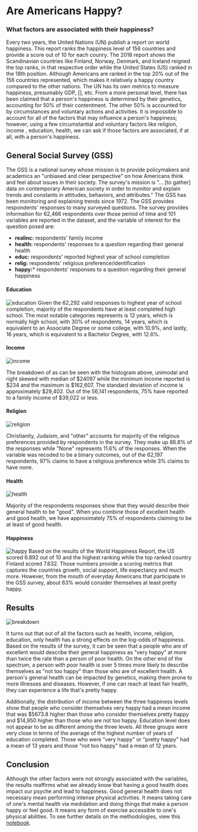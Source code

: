 # Are Americans Happy? 
### What factors are associated with their happiness? 

Every two years, the United Nations (UN) publish a report on world happiness. This report ranks the happiness level of 156 countries and provide a score out of 10 for each counry. The 2018 report shows the Scandinavian countries like Finland, Norway, Denmark, and Iceland reigned the top ranks, in that respective order while the United States (US) ranked in the 18th position. Although Americans are ranked in the top 20% out of the 156 countries represented, which makes it relatively a happy country compared to the other nations. The UN has its own metrics to measure happiness, presumably GDP, [], etc. From a more personal level, there has been claimed that a person's happiness is determined by their genetics, accounting for 50% of their contentment. The other 50% is accounted for by circumstances and voluntary actions and activities. It is impossible to account for all of the factors that may influence a person's happiness; however, using a few circumstantial and voluntary factors like religion, income , education, health, we can ask if those factors are associated, if at all, with a person's happiness.

## General Social Survey (GSS)
The GSS is a national survey whose mission is to provide policymakers and academics an "unbiased and clear perspective" on how Americans think and feel about issues in their society. The survey's mission is "... [to gather] data on contemporary American society in order to monitor and explain trends and constants in attitudes, behaviors, and attributes." The GSS has been monitoring and explaining trends since 1972. The GSS provides respondents' responses to many surveyed questions. The survey provides information for 62,466 respondents over those period of time and 101 variables are reported in the dataset, and the variable of interest for the question posed are:
+ **realinc:** respondents' family income
+ **health:** respondents' responses to a question regarding their general health
+ **educ:** respondents' reported highest year of school completion
+ **relig:** respondents' religious preference/identification
+ **happy:*** respondents' responses to a question regarding their general happiness


#### Education
![education](images/education.png)
Given the 62,292 valid responses to highest year of school completion, majority of the respondents have at least completed high school. The most notable categories represents is 12 years, which is normally high school, with 30% of respondents, 14 years, which is equivalent to an Associate Degree or some college, with 10.9%, and lastly, 16 years, which is equivalent to a Bachelor Degree, with 12.6%.

#### Income
![income](images/income.png)

The breakdown of as can be seen with the histogram above, unimodal and right skewed with median of $24097 while the minimum income reported is $234 and the maximum is $162,607. The standard deviation of income is approximately $29,402. Out of the 56,141 respondents, 75% have reported to a family income of $39,022 or less.

#### Religion
![religion](images/religion.png)

Christianity, Judaism, and "other" accounts for majority of the religious preferences provided by respondents in the survey. They make up 86.8% of the responses while "None" represents 11.6% of the responses. When the variable was recoded to be a binary outcomes, out of the 62,197 respondents, 97% claims to have a religious preference while 3% claims to have none.

#### Health
![health](images/health.png)

Majority of the respondents responses show that they would describe their general health to be "good". When you combine those of excellent health and good health, we have approximately 75% of respondents claiming to be at least of good health.


#### Happiness
![happy](images/happy.png)
Based on the results of the World Happiness Report, the US scored 6.892 out of 10 and the highest ranking while the top ranked country Finland scored 7.632. Those numbers provide a scoring metrics that captures the countries growth, social support, life expectancy and much more. However, from the mouth of everyday Americans that participate in the GSS survey, about 63% would consider themselves at least pretty happy. 

## Results
![breakdown](images/breakdown.png)

It turns out that out of all the factors such as health, income, religion, education, only health has a strong effects on the log-odds of happiness. Based on the results of the survey, it can be seen that a people who are of excellent would describe their general happiness as "very happy" at more than twice the rate than a person of poor health. On the other end of the spectrum, a person with poor health is over 5 times more likely to describe themselves as "not too happy" than those who are of excellent health. A person's general health can be impacted by genetics, making them prone to more illnesses and diseases. However, if one can reach at least fair health, they can experience a life that's pretty happy.

Additionally, the distribution of income between the three happiness levels show that people who consider themselves very happy had a mean income that was $5673.8 higher than those who consider themselves pretty happy and $14,950 higher than those who are not too happy. Education level does not appear to be as different among the three levels. All three groups were very close in terms of the average of the highest number of years of education completed. Those who were "very happy" or "pretty happy" had a mean of 13 years and those "not too happy" had a mean of 12 years.

## Conclusion
Although the other factors were not strongly associated with the variables, the results reaffirms what we already know that having a good health does impact our psyche and lead to happiness. Good general health does not necessary mean performing intense physical activities. It means taking care of one's mental health via medidation and doing things that make a person happy or feel good. It means any form of exercise accessible to one's physical abilities. To see further details on the methodologies, view this [notebook](project3.ipynb).
